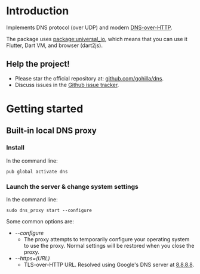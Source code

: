 # Introduction

Implements DNS protocol (over UDP) and modern [DNS-over-HTTP](https://developers.google.com/speed/public-dns/docs/dns-over-https).

The package uses [package:universal_io](https://github.com/gohilla/universal_io), which means
that you can use it Flutter, Dart VM, and browser (dart2js).

## Help the project!
  * Please star the official repository at: [github.com/gohilla/dns](https://github.com/gohilla/dns).
  * Discuss issues in the [Github issue tracker](https://github.com/gohilla/dns/issues).

# Getting started
## Built-in local DNS proxy
### Install
In the command line:
```
pub global activate dns
```

### Launch the server & change system settings
In the command line:
```
sudo dns_proxy start --configure
```

Some common options are:
  * _--configure_
    * The proxy attempts to temporarily configure your operating system to use the
      proxy. Normal settings will be restored when you close the proxy.
  * _--https=(URL)_
    * TLS-over-HTTP URL. Resolved using Google's DNS server at [8.8.8.8](https://developers.google.com/speed/public-dns/docs/using).